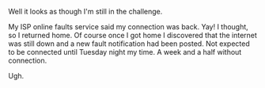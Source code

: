 Well it looks as though I'm still in the challenge.

My ISP online faults service said my connection was back. Yay! I thought, so I returned home.
Of course once I got home I discovered that the internet was still down and a new fault notification
had been posted. Not expected to be connected until Tuesday night my time. A week and a half without
connection.

Ugh.
